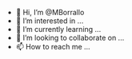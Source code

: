 - 👋 Hi, I’m @MBorrallo
- 👀 I’m interested in ...
- 🌱 I’m currently learning ...
- 💞️ I’m looking to collaborate on ...
- 📫 How to reach me ...

<!---
MBorrallo/MBorrallo is a ✨ special ✨ repository because its `README.md` (this file) appears on your GitHub profile.
You can click the Preview link to take a look at your changes.
--->
